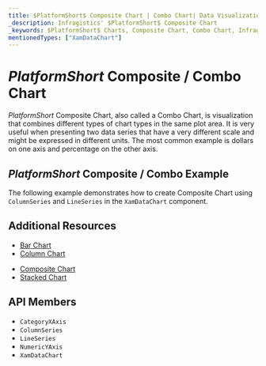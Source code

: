 ```yaml
---
title: $PlatformShort$ Composite Chart | Combo Chart| Data Visualization | Infragistics
_description: Infragistics' $PlatformShort$ Composite Chart
_keywords: $PlatformShort$ Charts, Composite Chart, Combo Chart, Infragistics
mentionedTypes: ["XamDataChart"]
---
```

# $PlatformShort$ Composite / Combo Chart

$PlatformShort$ Composite Chart, also called a Combo Chart, is visualization that combines different types of chart types in the same plot area. It is very useful when presenting two data series that have a very different scale and might be expressed in different units. The most common example is dollars on one axis and percentage on the other axis.

## $PlatformShort$ Composite / Combo Example

The following example demonstrates how to create Composite Chart using `ColumnSeries` and `LineSeries` in the `XamDataChart` component.

<code-view style="height: 600px"
           data-demos-base-url="{environment:dvDemosBaseUrl}"
           iframe-src="{environment:dvDemosBaseUrl}/charts/data-chart-Composite-chart"
           alt="$PlatformShort$ Composite Chart Example" >
</code-view>

<div class="divider--half"></div>

## Additional Resources
- [Bar Chart](bar-chart.md)
- [Column Chart](column-chart.md)
<!-- - [Gantt Chart](gantt-chart.md) -->
- [Composite Chart](Composite-chart.md)
- [Stacked Chart](stacked-chart.md)

## API Members
- `CategoryXAxis`
- `ColumnSeries`
- `LineSeries`
- `NumericYAxis`
- `XamDataChart`

